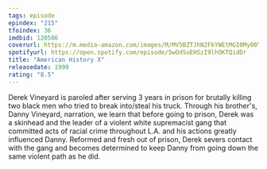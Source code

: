 ```yaml
---
tags: episode
epindex: "215"
tfoindex: 36
imdbid: 120586
coverurl: https://m.media-amazon.com/images/M/MV5BZTJhN2FkYWEtMGI0My00YWM4LWI2MjAtM2UwNjY4MTI2ZTQyXkEyXkFqcGdeQXVyNjc3MjQzNTI@._V1_SY300_CR0,0,202,300_.jpg
spotifyurl: https://open.spotify.com/episode/5wOdSuEHSzI9lhOKTQidDr
title: "American History X"
releasedate: 1999
rating: "8.5"
---
```


Derek Vineyard is paroled after serving 3 years in prison for brutally killing two black men who tried to break into/steal his truck. Through his brother's, Danny Vineyard, narration, we learn that before going to prison, Derek was a skinhead and the leader of a violent white supremacist gang that committed acts of racial crime throughout L.A. and his actions greatly influenced Danny. Reformed and fresh out of prison, Derek severs contact with the gang and becomes determined to keep Danny from going down the same violent path as he did.